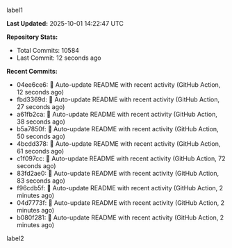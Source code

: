 
label1 
<!-- ACTIVITY_START -->
**Last Updated:** 2025-10-01 14:22:47 UTC

**Repository Stats:**
- Total Commits: 10584
- Last Commit: 12 seconds ago

**Recent Commits:**
- 04ee6ce6: 🤖 Auto-update README with recent activity (GitHub Action, 12 seconds ago)
- fbd3369d: 🤖 Auto-update README with recent activity (GitHub Action, 27 seconds ago)
- a61fb2ca: 🤖 Auto-update README with recent activity (GitHub Action, 38 seconds ago)
- b5a7850f: 🤖 Auto-update README with recent activity (GitHub Action, 50 seconds ago)
- 4bcdd378: 🤖 Auto-update README with recent activity (GitHub Action, 61 seconds ago)
- c1f097cc: 🤖 Auto-update README with recent activity (GitHub Action, 72 seconds ago)
- 83fd2ae0: 🤖 Auto-update README with recent activity (GitHub Action, 83 seconds ago)
- f96cdb5f: 🤖 Auto-update README with recent activity (GitHub Action, 2 minutes ago)
- 04d7773f: 🤖 Auto-update README with recent activity (GitHub Action, 2 minutes ago)
- b080f281: 🤖 Auto-update README with recent activity (GitHub Action, 2 minutes ago)
<!-- ACTIVITY_END -->

label2
